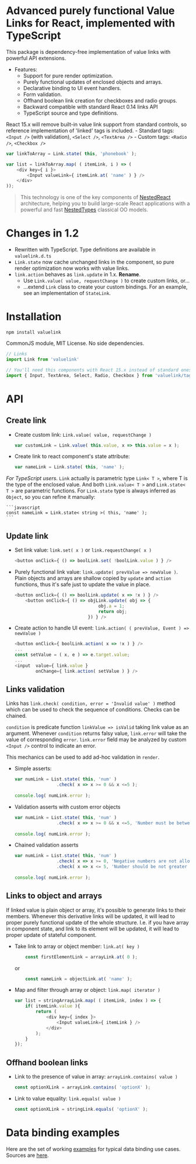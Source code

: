 # Advanced purely functional Value Links for React, implemented with TypeScript

This package is dependency-free implementation of value links with powerful API extensions.

- Features:
    - Support for pure render optimization.
    - Purely functional updates of enclosed objects and arrays.
    - Declarative binding to UI event handlers.
    - Form validation.
    - Offhand boolean link creation for checkboxes and radio groups.
    - Backward compatible with standard React 0.14 links API
    - TypeScript source and type definitions.

React 15.x will remove built-in value link support from standard controls,
so reference implementation of 'linked' tags is included. 
    - Standard tags: `<Input />` (with validation), `<Select />`, `<TextArea />`
    - Custom tags: `<Radio />`, `<Checkbox />`

```javascript
var linkToArray = Link.state( this, 'phonebook' );

var list = linkToArray.map( ( itemLink, i ) => (
    <div key={ i }>
        <Input valueLink={ itemLink.at( 'name' ) } />            
    </div>
));
```    

> This technology is one of the key components of [NestedReact](https://github.com/Volicon/NestedReact) architecture, 
> helping you to build large-scale React applications with a powerful and fast [NestedTypes](https://github.com/Volicon/NestedTypes/)
> classical OO models.

# Changes in 1.2

- Rewritten with TypeScript. Type definitions are available in `valuelink.d.ts`
- `Link.state` now cache unchanged links in the component, so pure render optimization now works with value links.
 - `link.action` behaves as `link.update` in 1.x. **Rename**.
    - Use `Link.value( value, requestChange )` to create custom links, or...
    - ...extend `Link` class to create your custom bindings. For an example, see an implementation of `StateLink`.   

# Installation

`npm install valuelink`

CommonJS module, MIT License. No side dependencies.

```javascript
// Links
import Link from 'valuelink'

// You'll need this components with React 15.x instead of standard ones.
import { Input, TextArea, Select, Radio, Checkbox } from 'valuelink/tags.jsx'
```

# API 

## Create link

- Create custom link: `Link.value( value, requestChange )`

    ```javascript
    var customLink = Link.value( this.value, x => this.value = x );
    ```

- Create link to react component's state attribute:

    ```javascript
    var nameLink = Link.state( this, 'name' );
    ```
    
*For TypeScript users*. `Link` actually is parametric type `Link< T >`, where T is the type of the enclosed value.
And both `Link.value< T >` and `Link.state< T >` are parametric functions. For `Link.state` type is always inferred
as `Object`, so you can refine it manually:

    ```javascript
    const nameLink = Link.state< string >( this, 'name' );
    ```
    
## Update link
 
- Set link value: `link.set( x )` or `link.requestChange( x )` 

    ```javascript
    <button onClick={ () => boolLink.set( !boolLink.value ) } />
    ```

- Purely functional link value: `link.update( prevValue => newValue )`.
        Plain objects and arrays are shallow copied by `update` and `action` functions,
        thus it's safe just to update the value in place.   

    ```javascript
    <button onClick={ () => boolLink.update( x => !x ) } />
        <button onClick={ () => objLink.update( obj => {
                                    obj.a = 1;
                                    return obj;
                                }) } />

    ```

- Create action to handle UI event: `link.action( ( prevValue, Event ) => newValue )`

    ```javascript
    <button onClick={ boolLink.action( x => !x ) } />
    ...
    const setValue = ( x, e ) => e.target.value;
    ...
    <input  value={ link.value }
            onChange={ link.action( setValue ) } />
    ```

## Links validation

Links has `link.check( condition, error = 'Invalid value' )` method which can be used to
check the sequence of conditions. Checks can be chained. 

`condition` is predicate function `linkValue => isValid` taking link value as an argument.
Whenever `condition` returns falsy value, `link.error` will take the value of corresponding `error`. 
`link.error` field may be analyzed by custom `<Input />` control to indicate an error. 

This mechanics can be used to add ad-hoc validation in `render`. 

- Simple asserts:

    ```javascript
    var numLink = List.state( this, 'num' )
                    .check( x => x >= 0 && x <=5 );
                    
    console.log( numLink.error );                    
    ```
    
- Validation asserts with custom error objects
    ```javascript
    var numLink = List.state( this, 'num' )
                    .check( x => x >= 0 && x <=5, 'Number must be between 0 and 5' );
                    
    console.log( numLink.error );                    
    ```

- Chained validation asserts
    ```javascript
    var numLink = List.state( this, 'num' )
                    .check( x => x >= 0, 'Negative numbers are not allowed' )
                    .check( x => x <= 5, 'Number should be not greater than 5' );
                    
    console.log( numLink.error );                    
    ```

## Links to object and arrays      

If linked value is plain object or array, it's possible to generate
  links to their members. Whenever this derivative links will be
  updated, it will lead to proper purely functional update of the
  whole structure. I.e. if you have array in component state,
    and link to its element will be updated, it will lead to proper
    update of stateful component.

- Take link to array or object member: `link.at( key )`
    ```javascript
        const firstElementLink = arrayLink.at( 0 );
    ``` 
    or
    ```javascript
        const nameLink = objectLink.at( 'name' );
    ``` 

- Map and filter through array or object: `link.map( iterator )` 
    ```javascript
    var list = stringArrayLink.map( ( itemLink, index ) => {
        if( itemLink.value ){        
            return (
                <div key={ index }>
                    <Input valueLink={ itemLink } />            
                </div>
            );
        }
    });
    ```
    
## Offhand boolean links

- Link to the presence of value in array: `arrayLink.contains( value )`
    ```javascript
    const optionXLink = arrayLink.contains( 'optionX' );
    ```

- Link to value equality: `link.equals( value )`
    ```javascript
    const optionXLink = stringLink.equals( 'optionX' );
    ```

# Data binding examples

Here are the set of working [examples](/index.html) for typical data binding use cases.
Sources are [here](/example/main.jsx).
